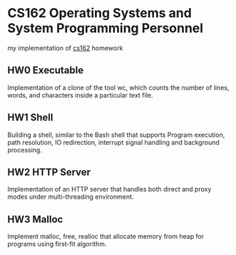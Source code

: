 # CS162 Operating Systems and System Programming Personnel
my implementation of [cs162](https://cs162.eecs.berkeley.edu/) homework

## HW0 Executable
Implementation of a clone of the tool wc, which counts the number of lines, words, and characters inside a particular text file.

## HW1 Shell
Building a shell, similar to the Bash shell that supports Program execution, path resolution, IO redirection, interrupt signal handling and background processing.

## HW2 HTTP Server
Implementation of an HTTP server that handles both direct and proxy modes under multi-threading environment.

## HW3 Malloc
Implement malloc, free, realloc that allocate memory from heap for programs using first-fit algorithm.

